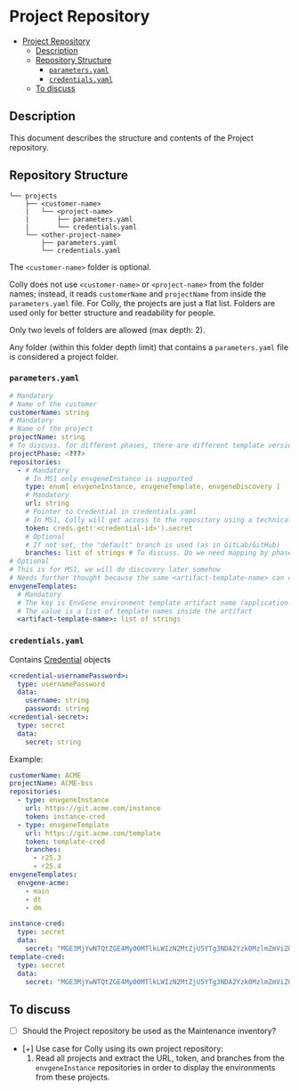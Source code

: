 # Project Repository

- [Project Repository](#project-repository)
  - [Description](#description)
  - [Repository Structure](#repository-structure)
    - [`parameters.yaml`](#parametersyaml)
    - [`credentials.yaml`](#credentialsyaml)
  - [To discuss](#to-discuss)

## Description

This document describes the structure and contents of the Project repository.

## Repository Structure

```text
└── projects
    ├── <customer-name>
    |   └── <project-name>
    |       ├── parameters.yaml
    |       └── credentials.yaml
    └── <other-project-name>
        ├── parameters.yaml
        └── credentials.yaml
```

The `<customer-name>` folder is optional.

Colly does not use `<customer-name>` or `<project-name>` from the folder names; instead, it reads `customerName` and `projectName` from inside the `parameters.yaml` file. For Colly, the projects are just a flat list. Folders are used only for better structure and readability for people.

Only two levels of folders are allowed (max depth: 2).

Any folder (within this folder depth limit) that contains a `parameters.yaml` file is considered a project folder.

### `parameters.yaml`

```yaml
# Mandatory
# Name of the customer
customerName: string
# Mandatory
# Name of the project
projectName: string
# To discuss. for different phases, there are different template versions from different branches
projectPhase: <???>
repositories:
  - # Mandatory
    # In MS1 only envgeneInstance is supported
    type: enum[ envgeneInstance, envgeneTemplate, envgeneDiscovery ]
    # Mandatory
    url: string
    # Pointer to Credential in credentials.yaml
    # In MS1, Colly will get access to the repository using a technical user, parameters for the user will be passed as a deployment parameter
    token: creds.get('<credential-id>').secret
    # Optional
    # If not set, the "default" branch is used (as in GitLab/GitHub)
    branches: list of strings # To discuss. Do we need mapping by phase? For discovery, to get template names from different branches
# Optional
# This is for MS1, we will do discovery later somehow
# Needs further thought because the same <artifact-template-name> can contain different templates in different versions
envgeneTemplates:
  # Mandatory
  # The key is EnvGene environment template artifact name (application from the application:version notation)
  # The value is a list of template names inside the artifact
  <artifact-template-name>: list of strings
```

### `credentials.yaml`

Contains [Credential](https://github.com/Netcracker/qubership-envgene/blob/main/docs/envgene-objects.md#credential) objects

```yaml
<credential-usernamePassword>:
  type: usernamePassword
  data:
    username: string
    password: string
<credential-secret>:
  type: secret
  data:
    secret: string
```

Example:

```yaml
customerName: ACME
projectName: ACME-bss
repositories:
  - type: envgeneInstance
    url: https://git.acme.com/instance
    token: instance-cred
  - type: envgeneTemplate
    url: https://git.acme.com/template
    token: template-cred
    branches:
      - r25.3
      - r25.4
envgeneTemplates:
  envgene-acme:
    - main
    - dt
    - dm
```

```yaml
instance-cred:
  type: secret
  data:
    secret: "MGE3MjYwNTQtZGE4My00MTlkLWIzN2MtZjU5YTg3NDA2Yzk0MzlmZmViZGUtYWY4_PF84_ba"
template-cred:
  type: secret
  data:
    secret: "MGE3MjYwNTQtZGE4My00MTlkLWIzN2MtZjU5YTg3NDA2Yzk0MzlmZmViZGUtYWY4_PF84_bb"
```

## To discuss

- [ ] Should the Project repository be used as the Maintenance inventory?

- [+] Use case for Colly using its own project repository:
  1. Read all projects and extract the URL, token, and branches from the `envgeneInstance` repositories in order to display the environments from these projects.
